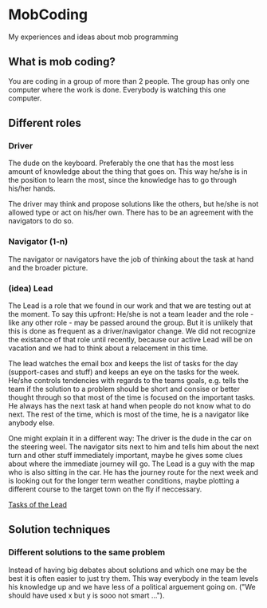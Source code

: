 # MobCoding
My experiences and ideas about mob programming

## What is mob coding?

You are coding in a group of more than 2 people. The group has only one computer where the work is done. Everybody is watching this one computer. 

## Different roles

### Driver

The dude on the keyboard. Preferably the one that has the most less amount of knowledge about the thing that goes on. This way he/she is in the position to learn the most, since the knowledge has to go through his/her hands.

The driver may think and propose solutions like the others, but he/she is not allowed type or act on his/her own. There has to be an agreement with the navigators to do so.

### Navigator (1-n)

The navigator or navigators have the job of thinking about the task at hand and the broader picture. 

### (idea) Lead

The Lead is a role that we found in our work and that we are testing out at the moment. To say this upfront: He/she is not a team leader and the role - like any other role - may be passed around the group. But it is unlikely that this is done as frequent as a driver/navigator change. We did not recognize the existance of that role until recently, because our active Lead will be on vacation and we had to think about a relacement in this time.

The lead watches the email box and keeps the list of tasks for the day (support-cases and stuff) and keeps an eye on the tasks for the week. He/she controls tendencies with regards to the teams goals, e.g. tells the team if the solution to a problem should be short and consise or better thought through so that most of the time is focused on the important tasks. 
He always has the next task at hand when people do not know what to do next. The rest of the time, which is most of the time, he is a navigator like anybody else.

One might explain it in a different way: The driver is the dude in the car on the steering weel. The navigator sits next to him and tells him about the next turn and other stuff immediately important, maybe he gives some clues about where the immediate journey will go. The Lead is a guy with the map who is also sitting in the car. He has the journey route for the next week and is looking out for the longer term weather conditions, maybe plotting a different course to the target town on the fly if neccessary.

[Tasks of the Lead](lead-tasks.md)

## Solution techniques

### Different solutions to the same problem

Instead of having big debates about solutions and which one may be the best it is often easier to just try them. This way everybody in the team levels his knowledge up and we have less of a political arguement going on. ("We should have used x but y is sooo not smart ...").
